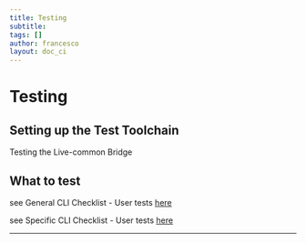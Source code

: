 ```yaml
---
title: Testing
subtitle:
tags: []
author: francesco
layout: doc_ci
---
```



# Testing

## Setting up the Test Toolchain



Testing the Live-common Bridge [](https://ledgerhq.atlassian.net/wiki/spaces/WALLETCO/pages/1809613975/Ledger-live-common+QA#Setup)


## What to test

see General CLI Checklist - User tests [here](55_live_gen_cli.md)  

see Specific CLI Checklist - User tests [here](56_live_spe_cli.md)  



---
